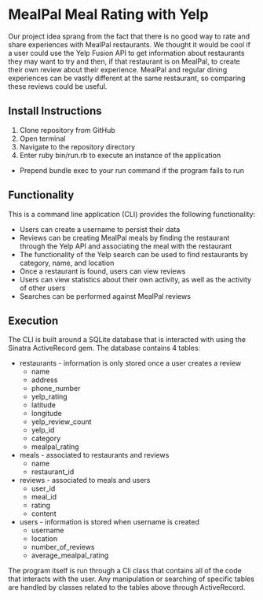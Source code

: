 # MealPal Meal Rating with Yelp

Our project idea sprang from the fact that there is no good way to rate and share experiences with MealPal restaurants. We thought it would be cool if a user could use the Yelp Fusion API to get information about restaurants they may want to try and then, if that restaurant is on MealPal, to create their own review about their experience. MealPal and regular dining experiences can be vastly different at the same restaurant, so comparing these reviews could be useful.

## Install Instructions

1. Clone repository from GitHub
2. Open terminal
3. Navigate to the repository directory
4. Enter ruby bin/run.rb to execute an instance of the application
  * Prepend bundle exec to your run command if the program fails to run

## Functionality

This is a command line application (CLI) provides the following functionality:
* Users can create a username to persist their data
* Reviews can be creating MealPal meals by finding the restaurant through the Yelp API and associating the meal with the restaurant
* The functionality of the Yelp search can be used to find restaurants by category, name, and location
* Once a restaurant is found, users can view reviews
* Users can view statistics about their own activity, as well as the activity of other users
* Searches can be performed against MealPal reviews

## Execution

The CLI is built around a SQLite database that is interacted with using the Sinatra ActiveRecord gem. The database contains 4 tables:
* restaurants - information is only stored once a user creates a review
  * name
  * address
  * phone_number
  * yelp_rating
  * latitude
  * longitude
  * yelp_review_count
  * yelp_id
  * category
  * mealpal_rating
* meals - associated to restaurants and reviews
  * name
  * restaurant_id
* reviews - associated to meals and users
  * user_id
  * meal_id
  * rating
  * content
* users - information is stored when username is created
  * username
  * location
  * number_of_reviews
  * average_mealpal_rating

The program itself is run through a Cli class that contains all of the code that interacts with the user. Any manipulation or searching of specific tables are handled by classes related to the tables above through ActiveRecord.
